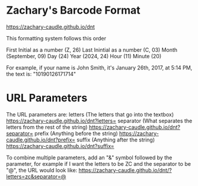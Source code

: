 # Zachary's Barcode Format

https://zachary-caudle.github.io/dnt

This formatting system follows this order

First Initial as a number (Z, 26)
Last Inintial as a number (C, 03)
Month (September, 09)
Day (24)
Year (2024, 24)
Hour (11)
Minute (20)

For example, if your name is John Smith, it's January 26th, 2017, at 5:14 PM, the text is: "10190126171714"

# URL Parameters

The URL parameters are:
letters (The letters that go into the textbox) https://zachary-caudle.github.io/dnt?letters=
separator (What separates the letters from the rest of the string) https://zachary-caudle.github.io/dnt?separator=
prefix (Anything before the string) https://zachary-caudle.github.io/dnt?prefix=
suffix (Anything after the string) https://zachary-caudle.github.io/dnt?suffix=

To combine multiple parameters, add an "&" symbol followed by the parameter, for example if I want the letters to be ZC and the separator to be "@", the URL would look like:
https://zachary-caudle.github.io/dnt/?letters=zc&separator=@
